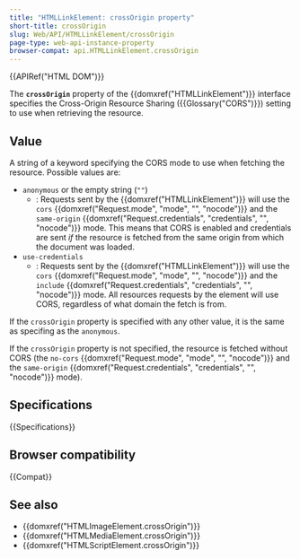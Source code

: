 ```yaml
---
title: "HTMLLinkElement: crossOrigin property"
short-title: crossOrigin
slug: Web/API/HTMLLinkElement/crossOrigin
page-type: web-api-instance-property
browser-compat: api.HTMLLinkElement.crossOrigin
---
```


{{APIRef("HTML DOM")}}

The **`crossOrigin`** property of the {{domxref("HTMLLinkElement")}} interface specifies the Cross-Origin Resource Sharing ({{Glossary("CORS")}}) setting to use when retrieving the resource.

## Value

A string of a keyword specifying the CORS mode to use when fetching the resource. Possible values are:

- `anonymous` or the empty string (`""`)
  - : Requests sent by the {{domxref("HTMLLinkElement")}} will use the `cors` {{domxref("Request.mode", "mode", "", "nocode")}} and the `same-origin` {{domxref("Request.credentials", "credentials", "", "nocode")}} mode. This means that CORS is enabled and credentials are sent _if_ the resource is fetched from the same origin from which the document was loaded.
- `use-credentials`
  - : Requests sent by the {{domxref("HTMLLinkElement")}} will use the `cors` {{domxref("Request.mode", "mode", "", "nocode")}} and the `include` {{domxref("Request.credentials", "credentials", "", "nocode")}} mode. All resources requests by the element will use CORS, regardless of what domain the fetch is from.

If the `crossOrigin` property is specified with any other value, it is the same as specifing as the `anonymous`.

If the `crossOrigin` property is not specified, the resource is fetched without CORS (the `no-cors` {{domxref("Request.mode", "mode", "", "nocode")}} and the `same-origin` {{domxref("Request.credentials", "credentials", "", "nocode")}} mode).

## Specifications

{{Specifications}}

## Browser compatibility

{{Compat}}

## See also

- {{domxref("HTMLImageElement.crossOrigin")}}
- {{domxref("HTMLMediaElement.crossOrigin")}}
- {{domxref("HTMLScriptElement.crossOrigin")}}
